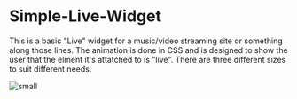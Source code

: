 # Simple-Live-Widget

This is a basic "Live" widget for a music/video streaming site or something along those lines. The animation is done in CSS and is designed to show the user that the elment it's attatched to is "live". There are three different sizes to suit different needs. 

![small](https://user-images.githubusercontent.com/36022719/35898436-9ad5881e-0b7b-11e8-99d7-70bd16540fd3.PNG)
